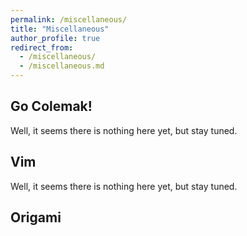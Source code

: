 ```yaml
---
permalink: /miscellaneous/
title: "Miscellaneous"
author_profile: true
redirect_from: 
  - /miscellaneous/
  - /miscellaneous.md
---
```



## Go Colemak!
Well, it seems there is nothing here yet, but stay tuned.

## Vim
Well, it seems there is nothing here yet, but stay tuned.

## Origami

